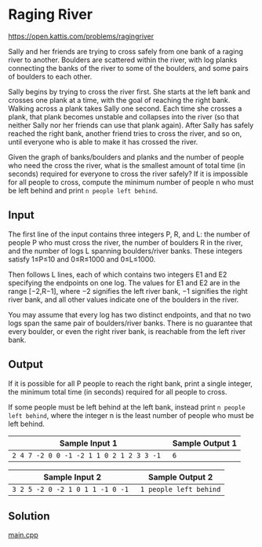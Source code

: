 # Raging River

https://open.kattis.com/problems/ragingriver

Sally and her friends are trying to cross safely from one bank of a raging river to another. Boulders are scattered within the river, with log planks connecting the banks of the river to some of the boulders, and some pairs of boulders to each other.

Sally begins by trying to cross the river first. She starts at the left bank and crosses one plank at a time, with the goal of reaching the right bank. Walking across a plank takes Sally one second. Each time she crosses a plank, that plank becomes unstable and collapses into the river (so that neither Sally nor her friends can use that plank again). After Sally has safely reached the right bank, another friend tries to cross the river, and so on, until everyone who is able to make it has crossed the river.

Given the graph of banks/boulders and planks and the number of people who need the cross the river, what is the smallest amount of total time (in seconds) required for everyone to cross the river safely? If it is impossible for all people to cross, compute the minimum number of people n who must be left behind and print `n people left behind`.

## Input

The first line of the input contains three integers P, R, and L: the number of people P who must cross the river, the number of boulders R in the river, and the number of logs L spanning boulders/river banks. These integers satisfy 1≤P≤10 and 0≤R≤1000 and 0≤L≤1000.

Then follows L lines, each of which contains two integers E1 and E2 specifying the endpoints on one log. The values for E1 and E2 are in the range [−2,R−1], where −2 signifies the left river bank, −1 signifies the right river bank, and all other values indicate one of the boulders in the river.

You may assume that every log has two distinct endpoints, and that no two logs span the same pair of boulders/river banks. There is no guarantee that every boulder, or even the right river bank, is reachable from the left river bank.

## Output

If it is possible for all P people to reach the right bank, print a single integer, the minimum total time (in seconds) required for all people to cross.

If some people must be left behind at the left bank, instead print `n people left behind`, where the integer n is the least number of people who must be left behind.

| Sample Input 1                           | Sample Output 1 |
| ---------------------------------------- | --------------- |
| `2 4 7 -2 0 0 -1 -2 1 1 0 2 1 2 3 3 -1 ` | `6 `            |

| Sample Input 2                   | Sample Output 2        |
| -------------------------------- | ---------------------- |
| `3 2 5 -2 0 -2 1 0 1 1 -1 0 -1 ` | `1 people left behind` |

## Solution

[main.cpp](main.cpp)
